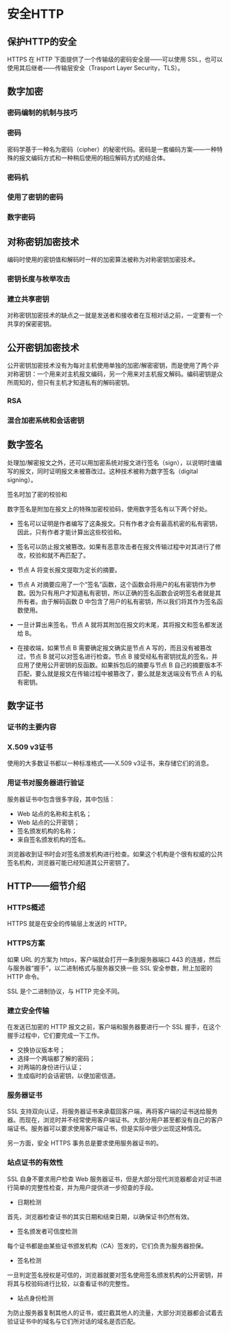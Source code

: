 # 安全HTTP

## 保护HTTP的安全

HTTPS 在 HTTP 下面提供了一个传输级的密码安全层——可以使用 SSL，也可以使用其后继者——传输层安全（Trasport Layer Security，TLS）。

## 数字加密

### 密码编制的机制与技巧

### 密码

密码学基于一种名为密码（cipher）的秘密代码。密码是一套编码方案——一种特殊的报文编码方式和一种稍后使用的相应解码方式的结合体。

### 密码机

### 使用了密钥的密码

### 数字密码

## 对称密钥加密技术

编码时使用的密钥值和解码时一样的加密算法被称为对称密钥加密技术。

### 密钥长度与枚举攻击

### 建立共享密钥

对称密钥加密技术的缺点之一就是发送者和接收者在互相对话之前，一定要有一个共享的保密密钥。

## 公开密钥加密技术

公开密钥加密技术没有为每对主机使用单独的加密/解密密钥，而是使用了两个非对称密钥：一个用来对主机报文编码，另一个用来对主机报文解码。编码密钥是众所周知的，但只有主机才知道私有的解码密钥。

### RSA

### 混合加密系统和会话密钥

## 数字签名

处理加/解密报文之外，还可以用加密系统对报文进行签名（sign），以说明时谁编写的报文，同时证明报文未被篡改过。这种技术被称为数字签名（digital signing）。

签名时加了密的校验和

数字签名是附加在报文上的特殊加密校验码，使用数字签名有以下两个好处。
* 签名可以证明是作者编写了这条报文。只有作者才会有最高机密的私有密钥，因此，只有作者才能计算出这些校验和。
* 签名可以防止报文被篡改。如果有恶意攻击者在报文传输过程中对其进行了修改，校验和就不再匹配了。

* 节点 A 将变长报文提取为定长的摘要。
* 节点 A 对摘要应用了一个“签名”函数，这个函数会将用户的私有密钥作为参数。因为只有用户才知道私有密钥，所以正确的签名函数会说明签名者就是其所有者。由于解码函数 D 中包含了用户的私有密钥，所以我们将其作为签名函数使用。
* 一旦计算出来签名，节点 A 就将其附加在报文的末尾，其将报文和签名都发送给 B。
* 在接收端，如果节点 B 需要确定报文确实是节点 A 写的，而且没有被篡改过，节点 B 就可以对签名进行检查。节点 B 接受经私有密钥扰乱的签名，并应用了使用公开密钥的反函数。如果拆包后的摘要与节点 B 自己的摘要版本不匹配，要么就是报文在传输过程中被篡改了，要么就是发送端没有节点 A 的私有密钥。

## 数字证书

### 证书的主要内容

### X.509 v3证书

使用的大多数证书都以一种标准格式——X.509 v3证书，来存储它们的消息。

### 用证书对服务器进行验证

服务器证书中包含很多字段，其中包括：

* Web 站点的名称和主机名；
* Web 站点的公开密钥；
* 签名颁发机构的名称；
* 来自签名颁发机构的签名。

浏览器收到证书时会对签名颁发机构进行检查。如果这个机构是个很有权威的公共签名机构，浏览器可能已经知道其公开密钥了。

## HTTP——细节介绍

### HTTPS概述

HTTPS 就是在安全的传输层上发送的 HTTP。

### HTTPS方案

如果 URL 的方案为 https，客户端就会打开一条到服务器端口 443 的连接，然后与服务器“握手”，以二进制格式与服务器交换一些 SSL 安全参数，附上加密的 HTTP 命令。

SSL 是个二进制协议，与 HTTP 完全不同。

### 建立安全传输

在发送已加密的 HTTP 报文之前，客户端和服务器要进行一个 SSL 握手，在这个握手过程中，它们要完成一下工作。

* 交换协议版本号；
* 选择一个两端都了解的密码；
* 对两端的身份进行认证；
* 生成临时的会话密钥，以便加密信道。

### 服务器证书

SSL 支持双向认证，将服务器证书来承载回客户端，再将客户端的证书送给服务器。而现在，浏览时并不经常使用客户端证书。大部分用户甚至都没有自己的客户端证书。服务器可以要求使用客户端证书，但是实际中很少出现这种情况。

另一方面，安全 HTTPS 事务总是要求使用服务器证书的。

### 站点证书的有效性

SSL 自身不要求用户检查 Web 服务器证书，但是大部分现代浏览器都会对证书进行简单的完整性检查，并为用户提供进一步彻查的手段。

* 日期检测

首先，浏览器检查证书的其实日期和结束日期，以确保证书仍然有效。

* 签名颁发者可信度检测

每个证书都是由某些证书颁发机构（CA）签发的，它们负责为服务器担保。

* 签名检测

一旦判定签名授权是可信的，浏览器就要对签名使用签名颁发机构的公开密钥，并将其与校验码进行比较，以查看证书的完整性。

* 站点身份检测

为防止服务器复制其他人的证书，或拦截其他人的流量，大部分浏览器都会试着去验证证书中的域名与它们所对话的域名是否匹配。
